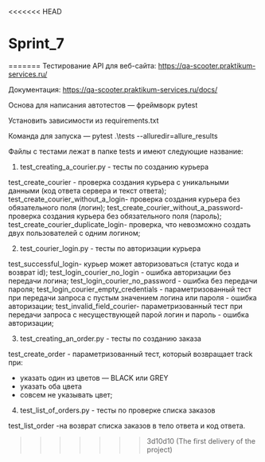 <<<<<<< HEAD
# Sprint_7
=======
Тестирование API для веб-сайта: https://qa-scooter.praktikum-services.ru/

Документация: https://qa-scooter.praktikum-services.ru/docs/


Основа для написания автотестов — фреймворк pytest

Установить зависимости из requirements.txt

Команда для запуска — pytest .\tests --alluredir=allure_results


Файлы с тестами лежат в папке tests и имеют следующие название:

1. test_creating_a_courier.py - тесты по созданию курьера

test_create_courier - проверка создания курьера с уникальными данными (код ответа сервера и текст ответа);
test_create_courier_without_a_login- проверка создания курьера без обязательного поля (логин);
test_create_courier_without_a_password- проверка создания курьера без обязательного поля (пароль);
test_create_courier_duplicate_login- проверка, что невозможно создать двух пользователей с одним логином;

2. test_courier_login.py - тесты по авторизации курьера

test_successful_login- курьер может авторизоваться (статус кода и возврат id);
test_login_courier_no_login - ошибка авторизации без передачи логина;
test_login_courier_no_password - ошибка без передачи пароля;
test_login_courier_empty_credentials - параметризованный тест при передачи запроса с пустым значением логина или пароля - ошибка авторизации;
test_invalid_field_courier- параметризованный тест при передачи запроса с несуществующей парой логин и пароль - ошибка авторизации;


3. test_creating_an_order.py - тесты по созданию заказа

test_create_order - параметризованный тест, который возвращает track при: 
- указать один из цветов — BLACK или GREY
- указать оба цвета
- совсем не указывать цвет;

4. test_list_of_orders.py - тесты по проверке списка заказов

test_list_order -на возврат списка заказов в тело ответа и код ответа.
>>>>>>> 3d10d10 (The first delivery of the project)
